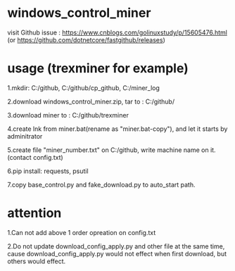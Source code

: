 # windows_control_miner
visit Github issue : https://www.cnblogs.com/golinuxstudy/p/15605476.html  (or https://github.com/dotnetcore/fastgithub/releases)



# usage (trexminer for example)

1.mkdir: C:/github, C:/github/cp_github, C:/miner_log

2.download windows_control_miner.zip, tar to : C:/github/

3.download miner to : C:/github/trexminer

4.create lnk from miner.bat(rename as "miner.bat-copy"), and let it starts by adminitrator

5.create file "miner_number.txt" on C:/github, write machine name on it.(contact config.txt)

6.pip install: requests, psutil

7.copy base_control.py and fake_download.py to auto_start path.


# attention

1.Can not add above 1 order opreation on config.txt

2.Do not update download_config_apply.py and other file at the same time, cause download_config_apply.py would not effect when first download, but others would effect.
